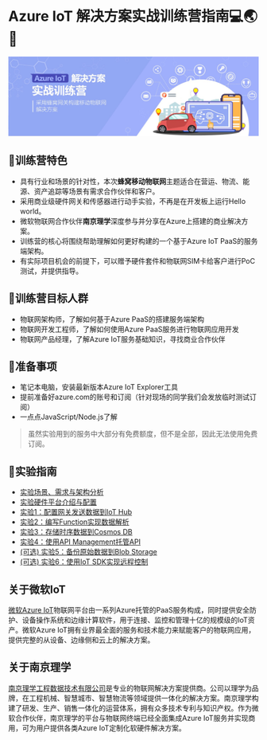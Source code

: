 # Azure IoT 解决方案实战训练营指南💻🌏︎🚚

![](images/header.jpg)

## 🚀训练营特色

- 具有行业和场景的针对性，本次**蜂窝移动物联网**主题适合在营运、物流、能源、资产追踪等场景有需求合作伙伴和客户。
- 采用商业级硬件网关和传感器进行动手实验，不再是在开发板上运行Hello world。
- 微软物联网合作伙伴**南京理学**深度参与并分享在Azure上搭建的商业解决方案。
- 训练营的核心将围绕帮助理解如何更好构建的一个基于Azure IoT PaaS的服务端架构。
- 有实际项目机会的前提下，可以赠予硬件套件和物联网SIM卡给客户进行PoC测试，并提供指导。

## 👥训练营目标人群

- 物联网架构师，了解如何基于Azure PaaS的搭建服务端架构
- 物联网开发工程师，了解如何使用Azure PaaS服务进行物联网应用开发
- 物联网产品经理，了解Azure IoT服务基础知识，寻找商业合作伙伴

## 📖准备事项

- 笔记本电脑，安装最新版本Azure IoT Explorer工具
- 提前准备好azure.com的账号和订阅（针对现场的同学我们会发放临时测试订阅）
- 一点点JavaScript/Node.js了解
  
> 虽然实验用到的服务中大部分有免费额度，但不是全部，因此无法使用免费订阅。

## 🧪实验指南

- [实验场景、需求与架构分析](architecture.md)
- [实验硬件平台介绍与配置](hardware.md)
- [实验1：配置网关发送数据到IoT Hub](lab1-iothub.md)
- [实验2：编写Function实现数据解析](lab2-function.md)
- [实验3：存储时序数据到Cosmos DB](lab3-cosmosdb.md)
- [实验4：使用API Management托管API](lab4-apimgmt.md)
- [(可选) 实验5：备份原始数据到Blob Storage](lab5-blobstorage.md)
- [(可选) 实验6：使用IoT SDK实现远程控制](lab6-iotsdk.md)

## 关于微软IoT

[微软Azure IoT](https://azure.microsoft.com/en-us/overview/iot/)物联网平台由一系列Azure托管的PaaS服务构成，同时提供安全防护、设备操作系统和边缘计算软件，用于连接、监控和管理十亿的规模级的IoT资产。微软Azure IoT拥有业界最全面的服务和技术能力来赋能客户的物联网应用，提供完整的从设备、边缘侧和云上的解决方案。

## 关于南京理学

[南京理学工程数据技术有限公司](www.lektec.com)是专业的物联网解决方案提供商。公司以理学为品牌，在工程机械、智慧城市、智慧物流等领域提供一体化的解决方案。南京理学构建了研发、生产、销售一体化的运营体系，拥有众多技术专利与知识产权。作为微软合作伙伴，南京理学的平台与物联网终端已经全面集成Azure IoT服务并实现商用，可为用户提供各类Azure IoT定制化软硬件解决方案。